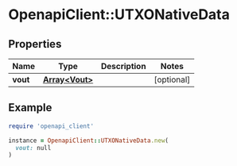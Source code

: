 # OpenapiClient::UTXONativeData

## Properties

| Name | Type | Description | Notes |
| ---- | ---- | ----------- | ----- |
| **vout** | [**Array&lt;Vout&gt;**](Vout.md) |  | [optional] |

## Example

```ruby
require 'openapi_client'

instance = OpenapiClient::UTXONativeData.new(
  vout: null
)
```

